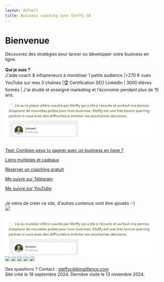 ```yaml
---
layout: default
title: Business coaching avec Steffy CD
---
```

# Bienvenue

Découvrez des stratégies pour lancer ou développer votre business en ligne. <br><br>
<b>Qui je suis ?</b><br> J'aide coach & infopreneurs à monétiser 1 petite audience |⚡️270 K vues YouTube sur mes 3 chaînes |🏆 Certification SEO LinkedIn | 3000 élèves formés | J'ai étudié et enseigné marketing et l'économie pendant plus de 15 ans.<br>
<img src="Vincent-Steffy-CD-avis-business-coach-business.jpg">

<br>
<a href="http://forms.gle/PPhe2kUfzohxfQpp6">Test: Combien peux tu gagner avec un business en ligne ?</a>

<a href="http://mtr.bio/funeducationacademycom">Liens multiples et cadeaux</a> 

<a href="http://calendly.com/coaching-infopreneurs/decouverte?month=2024-01">Réserver un coaching gratuit</a>

<a href="http://docs.google.com/forms/d/e/1FAIpQLScPa8v7p1iMQupOlwNSdW9t6fD9wP1TFKS-C1ak424ckBKupw/viewform?usp=sf_link">Me suivre sur Télégram</a>

<a href="http://youtube.com/@SteffyCDbusinesscoaching/?sub_confirmation=1">Me suivre sur YouTube</a>


<br>Je viens de créer ce site, d'autres contenus vont être ajoutés :-)<br>
<img src="../business-en-ligne/Vincent-Steffy-CD-avis-business-coach-business.jpg">

<img src="Vincent Steffy CD avis business coach business choaching.jpg">
<img src="business-en-ligne/Vincent Steffy CD avis business coach business choaching.jpg">
<img src="../Vincent Steffy CD avis business coach business choaching.jpg">
<img src="../../Vincent Steffy CD avis business coach business choaching.jpg">
<img src="../business-en-ligne/Vincent Steffy CD avis business coach business choaching.jpg">
<img src="../../business-en-ligne/Vincent Steffy CD avis business coach business choaching.jpg">

Des questions ? Contact : steffycd@mailfence.com <br>
Site créé le 18 septembre 2024. Dernière visite le 13 novembre 2024.
